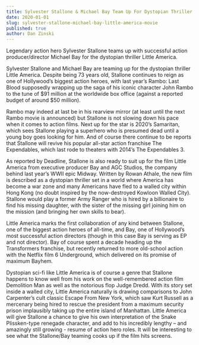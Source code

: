```yaml
---
title: Sylvester Stallone & Michael Bay Team Up For Dystopian Thriller Little America
date: 2020-01-01
slug: sylvester-stallone-michael-bay-little-america-movie
published: true
author: Dan Zinski
---
```


Legendary action hero Sylvester Stallone teams up with successful action producer/director Michael Bay for the dystopian thriller Little America.

Sylvester Stallone and Michael Bay are teaming up for the dystopian thriller Little America. Despite being 73 years old, Stallone continues to reign as one of Hollywood’s biggest action heroes, with last year’s Rambo: Last Blood supposedly wrapping up the saga of his iconic character John Rambo to the tune of $91 million at the worldwide box office (against a reported budget of around $50 million).

Rambo may indeed at last be in his rearview mirror (at least until the next Rambo movie is announced) but Stallone is not slowing down his pace when it comes to action films. Next up for the star is 2020’s Samaritan, which sees Stallone playing a superhero who is presumed dead until a young boy goes looking for him. And of course there continue to be reports that Stallone will revive his popular all-star action franchise The Expendables, which last rode to theaters with 2014’s The Expendables 3.

As reported by Deadline, Stallone is also ready to suit up for the film Little America from executive producer Bay and AGC Studios, the company behind last year’s WWII epic Midway. Written by Rowan Athale, the new film is described as a dystopian thriller set in a world where America has become a war zone and many Americans have fled to a walled city within Hong Kong (no doubt inspired by the now-destroyed Kowloon Walled City). Stallone would play a former Army Ranger who is hired by a billionaire to find his missing daughter, with the sister of the missing girl joining him on the mission (and bringing her own skills to bear).

Little America marks the first collaboration of any kind between Stallone, one of the biggest action heroes of all-time, and Bay, one of Hollywood’s most successful action directors (though in this case Bay is serving as EP and not director). Bay of course spent a decade heading up the Transformers franchise, but recently returned to more old-school action with the Netflix film 6 Underground, which delivered on its promise of maximum Bayhem.

Dystopian sci-fi like Little America is of course a genre that Stallone happens to know well from his work on the well-remembered action film Demolition Man as well as the notorious flop Judge Dredd. With its story set inside a walled city, Little America naturally is drawing comparisons to John Carpenter’s cult classic Escape From New York, which saw Kurt Russell as a mercenary being hired to rescue the president from a maximum security prison implausibly taking up the entire island of Manhattan. Little America will give Stallone a chance to give his own interpretation of the Snake Plissken-type renegade character, and add to his incredibly lengthy – and amazingly still growing - resume of action hero roles. It will be interesting to see what the Stallone/Bay teaming cooks up if the film hits screens.
